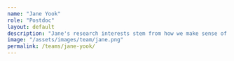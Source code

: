 ```yaml
---
name: "Jane Yook"
role: "Postdoc"
layout: default
description: "Jane's research interests stem from how we make sense of our world, encompassing areas such as visual perception and decision-making. She uses a combination of psychophysics and neuroimaging techniques in her work."
image: "/assets/images/team/jane.png"
permalink: /teams/jane-yook/
---
```

